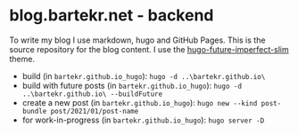 # blog.bartekr.net - backend

To write my blog I use markdown, hugo and GitHub Pages. This is the source repository for the blog content. I use the [hugo-future-imperfect-slim](https://themes.gohugo.io/hugo-future-imperfect-slim/) theme.

* build (in `bartekr.github.io_hugo`): `hugo -d ..\bartekr.github.io\`
* build with future posts (in `bartekr.github.io_hugo`): `hugo -d ..\bartekr.github.io\ --buildFuture`
* create a new post (in `bartekr.github.io_hugo`): `hugo new --kind post-bundle post/2021/01/post-name`
* for work-in-progress (in `bartekr.github.io_hugo`): `hugo server -D`
